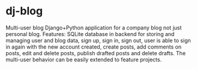# dj-blog
Multi-user blog Django+Python application for a company blog not just personal blog. Features: SQLite database in backend for storing and managing user and blog data, sign up, sign in, sign out, user is able to sign in again with the new account created, create posts, add comments on posts, edit and delete posts, publish drafted posts and delete drafts. The multi-user behavior can be easily extended to feature projects.
